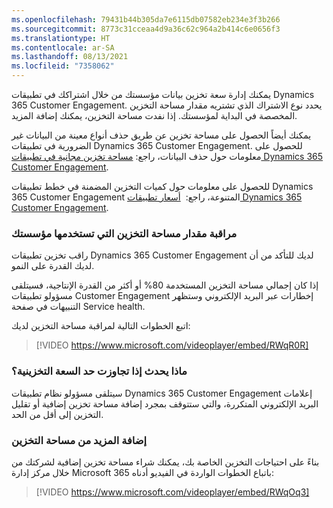 ```yaml
---
ms.openlocfilehash: 79431b44b305da7e6115db07582eb234e3f3b266
ms.sourcegitcommit: 8773c31cceaa4d9a36c62c964a2b414c6e0656f3
ms.translationtype: HT
ms.contentlocale: ar-SA
ms.lasthandoff: 08/13/2021
ms.locfileid: "7358062"
---
```

يمكنك إدارة سعة تخزين بيانات مؤسستك من خلال اشتراكك في تطبيقات Dynamics 365 Customer Engagement. يحدد نوع الاشتراك الذي تشتريه مقدار مساحة التخزين المخصصة في البداية لمؤسستك. إذا نفدت مساحة التخزين، يمكنك إضافة المزيد.

يمكنك أيضاً الحصول على مساحة تخزين عن طريق حذف أنواع معينة من البيانات غير الضرورية في تطبيقات Dynamics 365 Customer Engagement. للحصول على معلومات حول حذف البيانات، راجع: [مساحة تخزين مجانية في تطبيقات Dynamics 365 Customer Engagement](/dynamics365/customer-engagement/admin/free-storage-space).

للحصول على معلومات حول كميات التخزين المضمنة في خطط تطبيقات Dynamics 365 Customer Engagement المتنوعة، راجع:  [أسعار تطبيقات Dynamics 365 Customer Engagement](https://www.microsoft.com/dynamics365/pricing).

### <a name="monitor-the-amount-of-storage-your-organization-is-using"></a>مراقبة مقدار مساحة التخزين التي تستخدمها مؤسستك

راقب تخزين تطبيقات Dynamics 365 Customer Engagement لديك للتأكد من أن لديك القدرة على النمو.

إذا كان إجمالي مساحة التخزين المستخدمة 80% أو أكثر من القدرة الإنتاجية، فسيتلقى مسؤولو تطبيقات Customer Engagement إخطارات عبر البريد الإلكتروني وستظهر التنبيهات في صفحة Service health.

اتبع الخطوات التالية لمراقبة مساحة التخزين لديك:

> [!VIDEO https://www.microsoft.com/videoplayer/embed/RWqR0R]

### <a name="what-happens-if-you-exceed-the-storage-limit"></a>ماذا يحدث إذا تجاوزت حد السعة التخزينية؟

سيتلقى مسؤولو نظام تطبيقات Dynamics 365 Customer Engagement إعلامات البريد الإلكتروني المتكررة، والتي ستتوقف بمجرد إضافة مساحة تخزين إضافية أو تقليل التخزين إلى أقل من الحد.

### <a name="adding-more-storage"></a>إضافة المزيد من مساحة التخزين

بناءً على احتياجات التخزين الخاصة بك، يمكنك شراء مساحة تخزين إضافية لشركتك من خلال مركز إدارة Microsoft 365 باتباع الخطوات الواردة في الفيديو أدناه:

> [!VIDEO https://www.microsoft.com/videoplayer/embed/RWqOq3]
